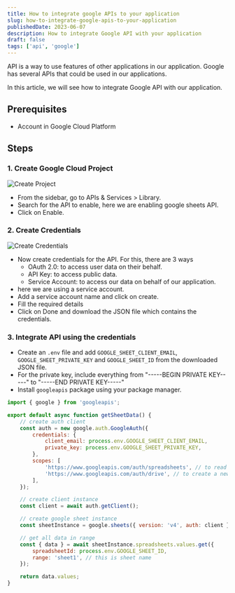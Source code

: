 ```yaml
---
title: How to integrate google APIs to your application
slug: how-to-integrate-google-apis-to-your-application
publishedDate: 2023-06-07
description: How to integrate Google API with your application
draft: false
tags: ['api', 'google']
---
```


API is a way to use features of other applications in our application. Google has several APIs that could be used in our applications.

In this article, we will see how to integrate Google API with our application.

## Prerequisites

-   Account in Google Cloud Platform

## Steps

### 1. Create Google Cloud Project

![Create Project][img-create-project]

-   From the sidebar, go to APIs & Services > Library.
-   Search for the API to enable, here we are enabling google sheets API.
-   Click on Enable.

### 2. Create Credentials

![Create Credentials][img-create-credentials]

-   Now create credentials for the API. For this, there are 3 ways
    -   OAuth 2.0: to access user data on their behalf.
    -   API Key: to access public data.
    -   Service Account: to access our data on behalf of our application.
-   here we are using a service account.
-   Add a service account name and click on create.
-   Fill the required details
-   Click on Done and download the JSON file which contains the credentials.

### 3. Integrate API using the credentials

-   Create an `.env` file and add `GOOGLE_SHEET_CLIENT_EMAIL`, `GOOGLE_SHEET_PRIVATE_KEY` and `GOOGLE_SHEET_ID` from the downloaded JSON file.
-   For the private key, include everything from "-----BEGIN PRIVATE KEY-----" to "-----END PRIVATE KEY-----"
-   Install `googleapis` package using your package manager.

```js
import { google } from 'googleapis';

export default async function getSheetData() {
    // create auth client
    const auth = new google.auth.GoogleAuth({
        credentials: {
            client_email: process.env.GOOGLE_SHEET_CLIENT_EMAIL,
            private_key: process.env.GOOGLE_SHEET_PRIVATE_KEY,
        },
        scopes: [
            'https://www.googleapis.com/auth/spreadsheets', // to read and write spreadsheets
            'https://www.googleapis.com/auth/drive', // to create a new spreadsheet
        ],
    });

    // create client instance
    const client = await auth.getClient();

    // create google sheet instance
    const sheetInstance = google.sheets({ version: 'v4', auth: client });

    // get all data in range
    const { data } = await sheetInstance.spreadsheets.values.get({
        spreadsheetId: process.env.GOOGLE_SHEET_ID,
        range: 'sheet1', // this is sheet name
    });

    return data.values;
}
```

[img-create-project]: https://res.cloudinary.com/dmtacem5p/image/upload/v1691494960/blog/gcp_create_project.png
[img-create-credentials]: https://res.cloudinary.com/dmtacem5p/image/upload/v1691494960/blog/gcp_create_credentials.png
